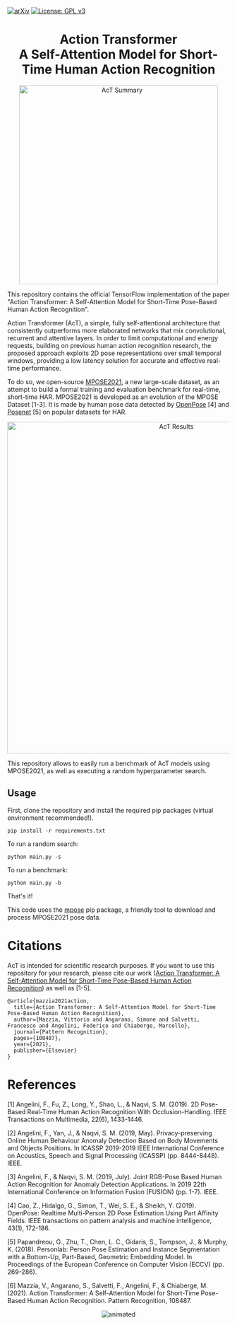 [![arXiv](http://img.shields.io/badge/arXiv-2001.09136-B31B1B.svg)](https://arxiv.org/abs/2107.00606)
[![License: GPL v3](https://img.shields.io/badge/License-GPLv3-blue.svg)](https://www.gnu.org/licenses/gpl-3.0)
<h1 align="center">  Action Transformer <br> A Self-Attention Model for Short-Time Human Action Recognition
</h1>

<p align="center">
  <img src="https://ars.els-cdn.com/content/image/1-s2.0-S0031320321006634-gr1_lrg.jpg" alt="AcT Summary" width="450"/>
</p>

This repository contains the official TensorFlow implementation of the paper "Action Transformer: A Self-Attention Model for Short-Time Pose-Based Human Action Recognition".

Action Transformer (AcT), a simple, fully self-attentional architecture that consistently outperforms more elaborated networks that mix convolutional, recurrent and attentive layers. In order to limit computational and energy requests, building on previous human action recognition research, the proposed approach exploits 2D pose representations over small temporal windows, providing a low latency solution for accurate and effective real-time performance. 

To do so, we open-source [MPOSE2021](https://github.com/PIC4SeRCentre/MPOSE2021), a new large-scale dataset, as an attempt to build a formal training and evaluation benchmark for real-time, short-time HAR. MPOSE2021 is developed as an evolution of the MPOSE Dataset [1-3]. It is made by human pose data detected by 
[OpenPose](https://github.com/CMU-Perceptual-Computing-Lab/openpose) [4] and [Posenet](https://github.com/google-coral/project-posenet/tree/master/models) [5]
on popular datasets for HAR.

<p align="center">
  <img src="https://ars.els-cdn.com/content/image/1-s2.0-S0031320321006634-gr6_lrg.jpg" alt="AcT Results" width="750"/>
</p>

This repository allows to easily run a benchmark of AcT models using MPOSE2021, as well as executing a random hyperparameter search. 

## Usage
First, clone the repository and install the required pip packages (virtual environment recommended!).

```
pip install -r requirements.txt
```

To run a random search:
```
python main.py -s
```

To run a benchmark:
```
python main.py -b
```

That's it!

This code uses the [mpose](https://pypi.org/project/mpose/) pip package, a friendly tool to download and process MPOSE2021 pose data.

# Citations
AcT is intended for scientific research purposes.
If you want to use this repository for your research, please cite our work ([Action Transformer: A Self-Attention Model for Short-Time Pose-Based Human Action Recognition](https://arxiv.org/abs/2107.00606)) as well as [1-5].

```
@article{mazzia2021action,
  title={Action Transformer: A Self-Attention Model for Short-Time Pose-Based Human Action Recognition},
  author={Mazzia, Vittorio and Angarano, Simone and Salvetti, Francesco and Angelini, Federico and Chiaberge, Marcello},
  journal={Pattern Recognition},
  pages={108487},
  year={2021},
  publisher={Elsevier}
}
```

# References
[1] Angelini, F., Fu, Z., Long, Y., Shao, L., & Naqvi, S. M. (2019). 2D Pose-Based Real-Time Human Action Recognition With Occlusion-Handling. IEEE Transactions on Multimedia, 22(6), 1433-1446.

[2] Angelini, F., Yan, J., & Naqvi, S. M. (2019, May). Privacy-preserving Online Human Behaviour Anomaly Detection Based on Body Movements and Objects Positions. In ICASSP 2019-2019 IEEE International Conference on Acoustics, Speech and Signal Processing (ICASSP) (pp. 8444-8448). IEEE.

[3] Angelini, F., & Naqvi, S. M. (2019, July). Joint RGB-Pose Based Human Action Recognition for Anomaly Detection Applications. In 2019 22th International Conference on Information Fusion (FUSION) (pp. 1-7). IEEE.

[4] Cao, Z., Hidalgo, G., Simon, T., Wei, S. E., & Sheikh, Y. (2019). OpenPose: Realtime Multi-Person 2D Pose Estimation Using Part Affinity Fields. IEEE transactions on pattern analysis and machine intelligence, 43(1), 172-186.

[5] Papandreou, G., Zhu, T., Chen, L. C., Gidaris, S., Tompson, J., & Murphy, K. (2018). Personlab: Person Pose Estimation and Instance Segmentation with a Bottom-Up, Part-Based, Geometric Embedding Model. In Proceedings of the European Conference on Computer Vision (ECCV) (pp. 269-286).

[6] Mazzia, V., Angarano, S., Salvetti, F., Angelini, F., & Chiaberge, M. (2021). Action Transformer: A Self-Attention Model for Short-Time Pose-Based Human Action Recognition. Pattern Recognition, 108487.

<p align="center">
  <img src="https://raw.githubusercontent.com/PIC4SeR/MPOSE2021_Dataset/master/docs/giphy.gif" alt="animated" />
</p>
